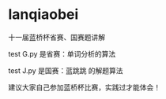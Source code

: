 # lanqiaobei
十一届蓝桥杯省赛、国赛题讲解

test G.py 是省赛：单词分析的算法

test J.py 是国赛：蓝跳跳 的解题算法

建议大家自己参加蓝桥杯比赛，实践过才能体会！
